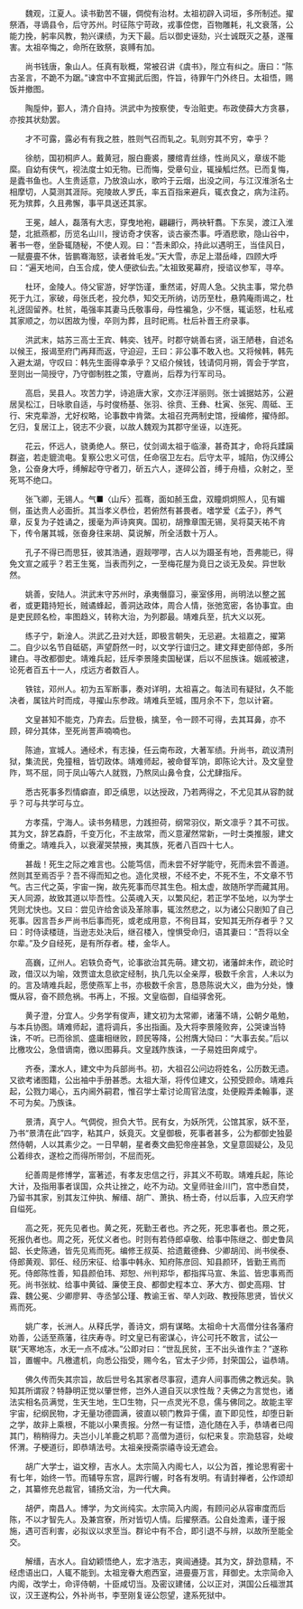 <!-- { "loadSidebar": true } -->
　　魏观，江夏人。读书勤苦不辍，倜傥有治材。太祖初辟入词垣，多所制述。擢祭酒，寻谪县令，后守苏州。时征陈宁苛政，戎事倥偬，百物雕耗，礼文衰落，公能力挽，躬率风教，勃兴课绩，为天下最。后以御史诬劾，兴士诚既灭之基，遂罹害。太祖卒悔之，命所在致祭，哀赙有加。 

　　尚书钱唐，象山人。任真有耿概，常被召讲《虞书》，陛立有纠之。唐曰：“陈古圣言，不跪不为踞。”谏宫中不宜揭武后图，忤旨，待罪午门外终日。太祖悟，赐饭并撤图。 

　　陶垕仲，鄞人，清介自持。洪武中为按察使，专治赃吏。布政使薛大方贪暴，亦按其状劾罢。 

　　才不可露，露必有有我之胜，胜则气召而轧之。轧则穷其不穷，幸乎？ 

　　徐舫，国初桐庐人。戴黄冠，服白鹿裘，腰绾青丝绦，性尚风义，章绂不能縻。自幼有侠气，视法度士如无物。已而悔，受章句业，辄操觚烂然。已而复悔，是蠹书鱼也。人生贵适意，乃放浪山水，歌吟于云烟，出没之间，与江汉淮浙名士相摩切，人莫测其涯际。宛陵故人罗氏，率五百指来避兵，辄衣食之，病为注药。死为殡葬，久且弗懈，事平具送还其家。 

　　王冕，越人，磊落有大志，穿曳地袍，翩翩行，两袂轩翥。下东吴，渡江入淮楚，北抵燕都，历览名山川，搜访奇才侠客，谈古豪杰事。呼酒悲歌，隐山谷中，著书一卷，坐卧辄随秘，不使人观。曰：“吾未即众，持此以遇明王，当佳风日，一赋亹亹不休，皆鹏骞海怒，读者耸毛发。”天大雪，赤足上潜岳峰，四顾大呼曰：“遍天地间，白玉合成，使人便欲仙去。”太祖致冕幕府，授谘议参军，寻卒。 

　　杜环，金陵人。侍父宦游，好学饬谨，重然诺，好周人急。父执主事，常允恭死于九江，家破，母张氏老，投允恭，知交无所纳，访历至杜，悬鹑庵雨谒之，杜礼迓固留养。杜贫，黾强率其妻马氏敬事母，母性褊急，少不惬，辄诟怒，杜私戒其家顺之，勿以困故为慢，卒则为葬，且时祀焉。杜后补晋王府录事。 

　　洪武末，姑苏三高士王宾、韩奕、钱芹。时郡守姚善右贤，诣王陋巷，自述名以候王，报谒至府门再拜而返，守迫迎，王曰：非公事不敢入也。又将候韩，韩先入避太湖，守叹曰：韩先生面得幸承乎？又绍介候钱，钱请伺月朔，胥会于学宫，至则出一简授守，乃守御制胜之策，守嘉尚，后荐为行军司马。 

　　高启，吴县人。攻苦力学，诗追唐大家，文亦汪洋丽则。张士诚据姑苏，公避居吴松江，日咏歌自适，与时俊杨基、张羽、徐贲、王彝、杜寅、张宪、周砥、王行、宋克辈游，尤好权略，论事数中肯綮。太祖召充两制史馆，授编修，擢侍郎。乞归，复居江上，锐志不少衰，以故人魏观为其郡守坐诬，以连死。 

　　花云，怀远人，骁勇绝人。祭已，仗剑谒太祖于临濠，甚奇其才，命将兵蹂躏群盗，若走貔流电。复察公忠义可信，任命宿卫左右。后守太平，城陷，伪汉缚公急，公奋身大呼，缚解起夺守者刀，斫五六人，遂碎公首，缚于舟樯，众射之，至死骂不绝口。 

　　张飞卿，无锡人。气■〈山斥〉孤骞，面如赪玉盘，双瞳炯炯照人，见有媚侧，虽达贵人必面折。其当孝义恭俭，若俯然有甚畏者。嗜学爱《孟子》，养气章，反复为子姓诵之，援毫为声诗爽爽。国初，胡豫章围无锡，吴将莫天祐不肯下，传令屠其城，张奋身往来胡、莫说解，所全活数十万人。 

　　孔子不得已而思狂，彼其浩通，遐觌嘐嘐，古人以为蹑圣有地，吾弗能已，得免文宣之戚乎？若王生冤，当表而列之，一至梅花屋为竟日之谈无及矣。异世耿然。 

　　姚善，安陆人。洪武末守苏州时，承夷僭靡习，豪室侈用，尚明法以整之嚚者，或更籍持短长，贼谲蜂起，善洞达政体，周合人情，张弛宽密，各协事宜。由是吏民顾名检，率图趋义，转称大治，为列郡最。靖难兵至，抗大义以死。 

　　练子宁，新淦人。洪武乙丑对大廷，即极言朝失，无忌避。太祖嘉之，擢第二。自少以名节自砥砺，声望蔚然一时，以文学行谊归之。建文拜吏部侍郎，多所建白。寻改都御史。靖难兵起，廷斥李景隆卖国秘谋，后以不屈族诛。姻戚被逮，论死者百五十一人，戍远方者数百人。 

　　铁铉，邓州人。初为五军断事，奏对详明，太祖喜之。每法司有疑狱，久不能决者，属铉片时而成，寻擢山东参政。靖难兵至城，围月余不下，忽以计窘。 

　　文皇甚知不能克，乃弃去。后登极，擒至，令一顾不可得，去其耳鼻，亦不顾，碎分其体，至死尚詈声喃喃也。 

　　陈迪，宣城人。通经术，有志操，任云南布政，大著军绩。升尚书，疏议清刑狱，集流民，免獞租，皆切政体。靖难师起，被命督军饷，即陈论大计。及文皇登阼，骂不屈，同于凤山等六人就戮，乃熬凤山鼻令食，公尤肆指斥。 

　　悉古死事多烈情癖直，即乏缜思，以达授政，乃若两得之，不尤见其从容酌就乎？可与共学可与立。 

　　方孝孺，宁海人。读书务精思，力践担荷，纲常羽仪，斯文凛乎？其不可拔。其为文，辞艺森蔚，千变万化，不主故常，而义意濯然常新，一时士类推服，建文倚重之。靖难兵入，以衰濯哭禁掖，夷其族，死者八百四十七人。 

　　甚哉！死生之际之难言也。公能笃信，而未尝不好学能守，死而未尝不善道。然则其至焉否乎？吾不得而知之也。造化灵根，不经不史，不死不生，不文章不节气。古三代之英，宇宙一掬，故先死事而尽其生色。相太虚，故随所学而藏其用。天人同源，故致其道以毕吾性。公英魂入天，以繁风纪，若正学不坠地，以为学士凭则尤快也。又曰：尝见许给舍谈及革除事，辄泫然悲之，以为诸公只剧知了自己死事。因言吾乡严尚书后事而死，或老成用意，不徇目耳，安知其无所存者乎？又曰：时侍读楼琏，当逊志处决后，继召楼入，惶惧受命归，语其妻曰：“吾将以全尔辈。”及夕自经死，是有所存者。楼，金华人。 

　　高巍，辽州人。宕轶负奇气，论事欲治其先萌。建文初，诸藩衅未作，疏论时政，借汉以为喻，效贾谊太息欲定经制，执几先以全亲厚，极数千余言，人未以为的。言及靖难兵起，愿使燕军上书，亦极数千余言，恳恳陈说大义，曲为分处，慷慨从容，奋不顾危祸。书再上，不报。文皇临御，自缢驿舍死。 

　　黄子澄，分宜人。少务学有俊声，建文初为太常卿，诸藩不靖，公朝夕黾勉，与本兵协图。靖难师起，遣将调兵，多出指画。及大将李景隆败奔，公哭谏当特诛，不听。已而徐凯、盛庸相继败，顾民等降，公拊膺大恸曰：“大事去矣。”后以比檄攻公，急借谪南，徼以图募兵。文皇践阼族诛，一子易姓田奔咸宁。 

　　齐泰，溧水人，建文中为兵部尚书。初，大祖召公问边将姓名，公历数无遗。又欲考诸图籍，公出袖中手册甚悉。太祖大渐，将传位建文，公预受顾命。靖难兵起，公戮力竭心，五内阃外嗣君，惟召学士辈讨论周官法度，处便殿弄柔翰事，遂不可为矣。乃族诛。 

　　景清，真宁人。气倜傥，担负大节。民有女，为妖所凭，公馆其家，妖不至，乃书“景清在此”四字，粘其户，妖竟灭。文皇御极，死事者甚多，公为都御史独晏然侍朝，人以其素少之。一日早朝，星者奏文曲犯帝座甚急，文皇意固疑公，及见公着绯衣，遂检之而得所带剑，不屈而死。 

　　纪善周是修博学，富著述，有孝友忠信之行，非其义不苟取。靖难兵起，陈论大计，及指用事者误国，众共让挫之，屹不为动。文皇师驻金川门，宫中悉自焚，乃留书其家，别其友江仲执、解缙、胡广、萧执、杨士奇，付以后事，入应天府学自缢死。 

　　高之死，死先见者也。黄之死，死勤王者也。齐之死，死忠事者也。景之死，死报仇者也。周之死，死仗义者也。时则有若侍郎卓敬、给事中陈继之、御史鲁凤韶、长史陈通，皆先见焉而死。编修王叔英、拾遗戴德彝、少卿胡闰、尚书侯泰、侍郎黄观、郭任、经历宋征、给事中韩永、知府陈彦回、知县颜环，皆勤王焉而死。侍郎陈性善，知县颜伯玮、郑恕、州判郑华，都指挥马宣、朱监、皆忠事焉而死。尚书张紞、给事中黄钺、廉使王良、都御史程本立、茅大方、御史高翔、甘霖、魏公冕、少卿廖昇、寺丞邹公瑾、教谕王省、举人刘政、教授陈思贤，皆伏义焉而死。 

　　姚广孝，长洲人。从释氏学，善诗文，炯有谋略。太祖命十大高僧分往各藩府劝善，公适至燕藩，往庆寿寺。时文皇已有密谋心，许公可托不敢言，试公一联“天寒地冻，水无一点不成冰。”公即对曰：“世乱民贫，王不出头谁作主？”遂称旨，置幄中。凡檄遣机，向悉公指受，赐今名，官太子少师，封荣国公，谥恭靖。 

　　佛久传而失其宗旨，故后世号名其家者尽事寂，遗弃人间事而佛之教远矣。孰知其所谓寂？特静明正觉以肇世修，岂外人道自灭以求性哉？夫佛之为言觉也，诸法实相名员满觉，生天生地，生□生物，只一点灵光不息，儒与佛同之。故能主宰宇宙，纪纲民物，才无量功德圆满，彼直以顿门教异于儒，直下即见性，却堕日新之学，故非上乘根，不能以小果责报。分然一有证悟，造化随在入手，恭靖者已闯其门，稍稍得力。夫岂小儿羊鹿之机耶？高僧为道衍，似杞来复。宗泐慈容，处峻怀渭。子梗道衍，即恭靖法号。太祖亲授斋崇禧寺设无遮会。 

　　胡广大学士，谥文穆，吉水人。太宗简入内阁七人，以公为首，推论思宥密十有七年，始终一节。而辅导东宫，扈跸行幄，时各有发明。有请封禅者，公作颂却之，其纂修充总裁官，铺扬文治，为一代大典。 

　　胡俨，南昌人。博学，为文尚纯实。太宗简入内阁，有顾问必从容审度而后陈，不以才智先人。及兼宫寮，所对皆切人情。后擢祭酒。公自处澹素，谨于报施，遇可否利害，必拟议以求至当。群论中有不合，即引退不与辨，以故所至能全交。 

　　解缙，吉水人。自幼颖悟绝人，宏才浩志，爽闿通捷。其为文，辞劲意精，不经虑语出口，人辄不能到。太祖宠眷大庖西室，进亹亹万言，拜御史。太宗简命入内阁，改学士，命评侍朝，十臣咸切当。及密议建储，公以正对，淇国公丘福泄其议，汉王遂构公，外补尚书，李至刚复诬公怨望，逮系死狱中。 

